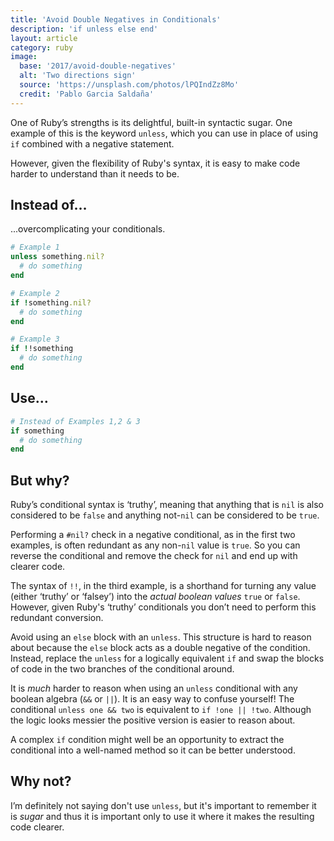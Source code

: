 ```yaml
---
title: 'Avoid Double Negatives in Conditionals'
description: 'if unless else end'
layout: article
category: ruby
image:
  base: '2017/avoid-double-negatives'
  alt: 'Two directions sign'
  source: 'https://unsplash.com/photos/lPQIndZz8Mo'
  credit: 'Pablo Garcia Saldaña'
---
```


One of Ruby’s strengths is its delightful, built-in syntactic sugar. One example of this is the keyword `unless`, which you can use in place of using `if` combined with a negative statement.

However, given the flexibility of Ruby's syntax, it is easy to make code harder to understand than it needs to be.

## Instead of…

...overcomplicating your conditionals.

```ruby
# Example 1
unless something.nil?
  # do something
end

# Example 2
if !something.nil?
  # do something
end

# Example 3
if !!something
  # do something
end
```


## Use…

```ruby
# Instead of Examples 1,2 & 3
if something
  # do something
end
```


## But why?

Ruby’s conditional syntax is ‘truthy’, meaning that anything that is `nil` is also considered to be `false` and anything not-`nil` can be considered to be `true`.

Performing a `#nil?` check in a negative conditional, as in the first two examples, is often redundant as any non-`nil` value is `true`. So you can reverse the conditional and remove the check for `nil` and end up with clearer code.

The syntax of `!!`, in the third example, is a shorthand for turning any value (either ‘truthy’ or ‘falsey’) into the _actual boolean values_ `true` or `false`. However, given Ruby's ‘truthy’ conditionals you don’t need to perform this redundant conversion.

Avoid using an `else` block with an `unless`. This structure is hard to reason about because the `else` block acts as a double negative of the condition. Instead, replace the `unless` for a logically equivalent `if` and swap the blocks of code in the two branches of the conditional around.

It is _much_ harder to reason when using an `unless` conditional with any boolean algebra (`&&` or `||`). It is an easy way to confuse yourself! The conditional `unless one && two` is equivalent to `if !one || !two`. Although the logic looks messier the positive version is easier to reason about.

A complex `if` condition might well be an opportunity to extract the conditional into a well-named method so it can be better understood.


## Why not?

I’m definitely not saying don't use `unless`, but it's important to remember it is _sugar_ and thus it is important only to use it where it makes the resulting code clearer.
